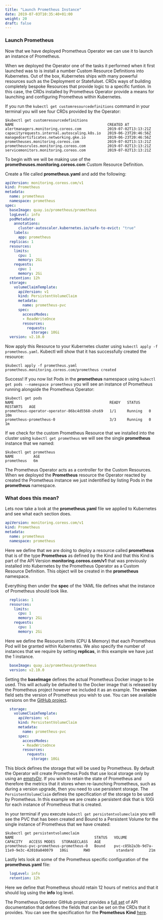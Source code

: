 ```yaml
---
title: "Launch Prometheus Instance"
date: 2019-07-03T10:35:40+01:00
weight: 20
draft: false
---
```


### Launch Prometheus 

Now that we have deployed Prometheus Operator we can use it to launch an instance of Prometheus.

When we deployed the Operator one of the tasks it performed when it first launched was to is install a number Custom Resource Definitions into Kubernetes. Out of the box, Kubernetes ships with many powerful resources such as the Deployment or Statefulset. CRDs ways of building completely bespoke Resources that provide logic to a specific funtion. In this case, the CRDs installed by Prometheus Operator provide a means for launching and configuring Prometheus within Kubernetes.

If you run the `kubectl get customresourcedefinitions` command in your terminal you will see four CRDs provided by the Operator:

```shell
$kubectl get customresourcedefinitions
NAME                                           CREATED AT
alertmanagers.monitoring.coreos.com            2019-07-02T13:13:21Z
capacityrequests.internal.autoscaling.k8s.io   2019-06-23T20:46:56Z
managedcertificates.networking.gke.io          2019-06-23T20:46:56Z
prometheuses.monitoring.coreos.com             2019-07-02T13:13:21Z
prometheusrules.monitoring.coreos.com          2019-07-02T13:13:21Z
servicemonitors.monitoring.coreos.com          2019-07-02T13:13:21Z
```

To begin with we will be making use of the **prometheuses.monitoring.coreos.com** Custom Resource Definition.

Create a file called **prometheus.yaml** and add the following:

```yaml
apiVersion: monitoring.coreos.com/v1
kind: Prometheus
metadata:
  name: prometheus
  namespace: prometheus
spec:
  baseImage: quay.io/prometheus/prometheus
  logLevel: info
  podMetadata:
    annotations:
      cluster-autoscaler.kubernetes.io/safe-to-evict: "true"
    labels:
      app: prometheus
  replicas: 1
  resources:
    limits:
      cpu: 1
      memory: 2Gi
    requests:
      cpu: 1
      memory: 2Gi
  retention: 12h
  storage:
    volumeClaimTemplate:
      apiVersion: v1
      kind: PersistentVolumeClaim
      metadata:
        name: prometheus-pvc
      spec:
        accessModes:
        - ReadWriteOnce
        resources:
          requests:
            storage: 10Gi
  version: v2.10.0
```

Now apply this Resource to your Kubernetes cluster using `kubectl apply -f prometheus.yaml`. Kubectl will show that it has successfully created the resource:

```shell
$kubectl apply -f prometheus.yaml
prometheus.monitoring.coreos.com/prometheus created
```

Success! If you now list Pods in the **prometheus** namespace using `kubectl get pods --namespace prometheus` you will see an instance of Prometheus running alongside the Prometheus Operator:

```shell
$kubectl get pods
NAME                                            READY   STATUS    RESTARTS   AGE
prometheus-operator-operator-86bc4d5568-shs69   1/1     Running   0          10m
prometheus-prometheus-0                         3/3     Running   0          1m
```

If we check for the custom Prometheus Resource that we installed into the cluster using `kubectl get prometheus` we will see the single **prometheus** instance that we named:

```shell
$kubectl get prometheus
NAME         AGE
prometheus   6m
```

The Prometheus Operator acts as a controller for the Custom Resources. When we deployed the **Prometheus** resource the Operator reacted by created the Prometheus instance we just indentified by listing Pods in the **prometheus** namespace.

### What does this mean?

Lets now take a look at the **prometheus.yaml** file we applied to Kubernetes and see what each section does.

```yaml
apiVersion: monitoring.coreos.com/v1
kind: Prometheus
metadata:
  name: prometheus
  namespace: prometheus
```

Here we define that we are doing to deploy a resource called **prometheus** that is of the type **Prometheus** as defined by the Kind and that this Kind is part of the API Version **monitoring.coreos.com/v1** that was previously installed into Kubernetes by the Prometheus Operator as a Custom Resource Definition. This object will be created in the **prometheus** namespace.

Everything then under the **spec** of the YAML file defines what the instance of Prometheus should look like.

```yaml
  replicas: 1
  resources:
    limits:
      cpu: 1
      memory: 2Gi
    requests:
      cpu: 1
      memory: 2Gi
```

Here we define the Resource limits (CPU & Memory) that each Prometheus Pod will be granted within Kubernetes. We also specify the number of instances that we require by setting **replicas**, in this example we have just the 1 instance.

```yaml
  baseImage: quay.io/prometheus/prometheus
  version: v2.10.0
```

Setting the **baseImage** defines the actual Prometheus Docker image to be used. This will actually be defaulted to the Docker image that is released by the Prometheus project however we included it as an example. The **version** field sets the version of Prometheus you wish to use. You can see available versions on the [GitHub project](https://github.com/prometheus/prometheus/releases).

```yaml
  storage:
    volumeClaimTemplate:
      apiVersion: v1
      kind: PersistentVolumeClaim
      metadata:
        name: prometheus-pvc
      spec:
        accessModes:
        - ReadWriteOnce
        resources:
          requests:
            storage: 10Gi
```

This block defines the storage that will be used by Prometheus. By default the Operator will create Prometheus Pods that use local storage only by using an [emptyDir](https://kubernetes.io/docs/concepts/storage/volumes/#emptydir). If you wish to retain the state of Prometheus and therefore the metrics that it stores when re-launching Prometheus, such as during a version upgrade, then you need to use persistent storage. The `PersistentVolumeClaim` defines the specification of the storage to be used by Prometheus. In this example we are create a persistent disk that is 10Gi for each instance of Prometheus that is created.

In your terminal if you execute `kubectl get persistentvolumeclaim` you will see the PVC that has been created and Bound to a Persistent Volume for the single instance of Prometheus that we have created:

```shell
$kubectl get persistentvolumeclaim
NAME                                     STATUS   VOLUME                                     CAPACITY   ACCESS MODES   STORAGECLASS   AGE
prometheus-pvc-prometheus-prometheus-0   Bound    pvc-c85b2a3b-9d7a-11e9-9e3c-42010a840079   10Gi       RWO            standard       21m
```

Lastly lets look at some of the Prometheus specific configuration of the **prometheus.yaml** file:

```yaml
  logLevel: info
  retention: 12h
```

Here we define that Prometheus should retain 12 hours of metrics and that it should log using the **info** log level.

The Prometheus Operator GitHub project provides a [full set](https://github.com/coreos/prometheus-operator/blob/master/Documentation/api.md) of API documentation that defines the fields that can be set on the CRDs that it provides. You can see the specification for the **Prometheus** **Kind** [here](https://github.com/coreos/prometheus-operator/blob/master/Documentation/api.md#prometheusspec).